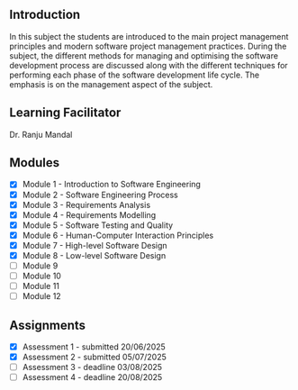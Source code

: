 ## Introduction
In this subject the students are introduced to the main project management principles and modern software project management practices. During the subject, the different methods for managing and optimising the software development process are discussed along with the different techniques for performing each phase of the software development life cycle. The emphasis is on the management aspect of the subject.

## Learning Facilitator
Dr. Ranju Mandal

## Modules
- [X] Module 1 - Introduction to Software Engineering
- [X] Module 2 - Software Engineering Process
- [X] Module 3 - Requirements Analysis
- [X] Module 4 - Requirements Modelling
- [X] Module 5 - Software Testing and Quality
- [X] Module 6 - Human-Computer Interaction Principles
- [X] Module 7 - High-level Software Design
- [X] Module 8 - Low-level Software Design
- [ ] Module 9
- [ ] Module 10
- [ ] Module 11
- [ ] Module 12

## Assignments
- [X] Assessment 1 - submitted 20/06/2025
- [X] Assessment 2 - submitted 05/07/2025
- [ ] Assessment 3 - deadline 03/08/2025
- [ ] Assessment 4 - deadline 20/08/2025